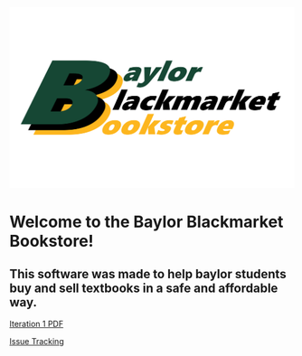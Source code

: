 ![Branching](software_project.png)

# Welcome to the Baylor Blackmarket Bookstore!

## This software was made to help baylor students buy and sell textbooks in a safe and affordable way.
[Iteration 1 PDF](https://raw.githubusercontent.com/TomPechulis/BBB.github.io/master/iteration1.pdf)

[Issue Tracking](https://trello.com/b/wGqLWLLN/csi-3471-bbb)

